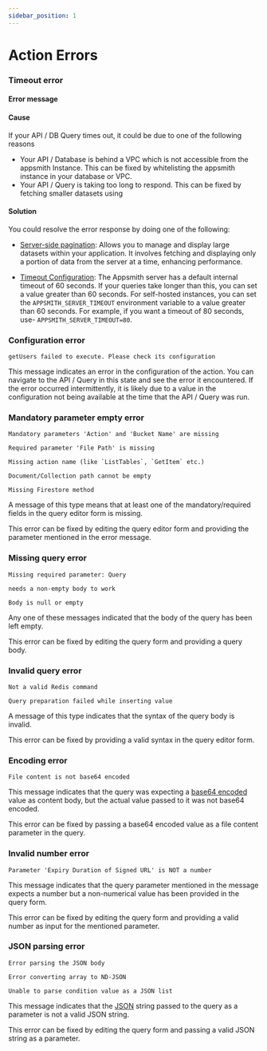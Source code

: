 ```yaml
---
sidebar_position: 1
---
```

# Action Errors




<VideoEmbed host="youtube" videoId="9YyHwmrkztE" title="Error Handling for APIs & Queries" caption="Error Handling for APIs & Queries"/>

### Timeout error

#### Error message

<Message
 messageContainerClassName="error"
messageContent="Timed out on query execution"></Message>


#### Cause

If your API / DB Query times out, it could be due to one of the following reasons

* Your API / Database is behind a VPC which is not accessible from the appsmith Instance. This can be fixed by whitelisting the appsmith instance in your database or VPC.
* Your API / Query is taking too long to respond. This can be fixed by fetching smaller datasets using

#### Solution

You could resolve the error response by doing one of the following:

- [Server-side pagination](/build-apps/how-to-guides/Server-side-pagination-in-table): Allows you to manage and display large datasets within your application. It involves fetching and displaying only a portion of data from the server at a time, enhancing performance.

- [Timeout Configuration](/connect-data/reference/query-settings): The Appsmith server has a default internal timeout of 60 seconds. If your queries take longer than this, you can set a value greater than 60 seconds. For self-hosted instances, you can set the `APPSMITH_SERVER_TIMEOUT` environment variable to a value greater than 60 seconds. For example, if you want a timeout of 80 seconds, use- `APPSMITH_SERVER_TIMEOUT=80`.



### Configuration error

```
getUsers failed to execute. Please check its configuration
```

This message indicates an error in the configuration of the action. You can navigate to the API / Query in this state and see the error it encountered. If the error occurred intermittently, it is likely due to a value in the configuration not being available at the time that the API / Query was run.

### Mandatory parameter empty error

```
Mandatory parameters 'Action' and 'Bucket Name' are missing
```

```
Required parameter 'File Path' is missing
```

```
Missing action name (like `ListTables`, `GetItem` etc.)
```

```
Document/Collection path cannot be empty
```

```
Missing Firestore method
```

A message of this type means that at least one of the mandatory/required fields in the query editor form is missing.

This error can be fixed by editing the query editor form and providing the parameter mentioned in the error message.

### Missing query error

```
Missing required parameter: Query
```

```
needs a non-empty body to work
```

```
Body is null or empty
```

Any one of these messages indicated that the body of the query has been left empty.

This error can be fixed by editing the query form and providing a query body.

### Invalid query error

```
Not a valid Redis command
```

```
Query preparation failed while inserting value
```

A message of this type indicates that the syntax of the query body is invalid.

This error can be fixed by providing a valid syntax in the query editor form.

### Encoding error

```
File content is not base64 encoded
```

This message indicates that the query was expecting a [base64 encoded](https://en.wikipedia.org/wiki/Base64) value as content body, but the actual value passed to it was not base64 encoded.

This error can be fixed by passing a base64 encoded value as a file content parameter in the query.

### Invalid number error

```
Parameter 'Expiry Duration of Signed URL' is NOT a number
```

This message indicates that the query parameter mentioned in the message expects a number but a non-numerical value has been provided in the query form.

This error can be fixed by editing the query form and providing a valid number as input for the mentioned parameter.

### JSON parsing error

```
Error parsing the JSON body
```

```
Error converting array to ND-JSON
```

```
Unable to parse condition value as a JSON list
```

This message indicates that the [JSON](https://www.w3schools.com/whatis/whatis\_json.asp) string passed to the query as a parameter is not a valid JSON string.

This error can be fixed by editing the query form and passing a valid JSON string as a parameter.
